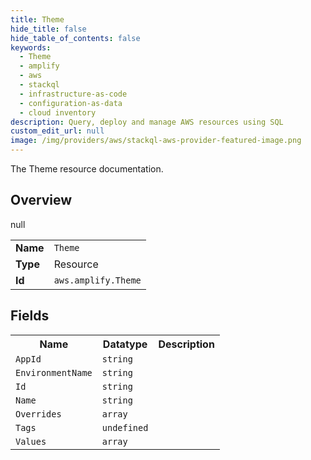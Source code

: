 ```yaml
---
title: Theme
hide_title: false
hide_table_of_contents: false
keywords:
  - Theme
  - amplify
  - aws
  - stackql
  - infrastructure-as-code
  - configuration-as-data
  - cloud inventory
description: Query, deploy and manage AWS resources using SQL
custom_edit_url: null
image: /img/providers/aws/stackql-aws-provider-featured-image.png
---
```

The Theme resource documentation.

## Overview
<table><tbody>
<tr><td><b>Name</b></td><td><code>Theme</code></td></tr>
<tr><td><b>Type</b></td><td>Resource</td></tr>
null
<tr><td><b>Id</b></td><td><code>aws.amplify.Theme</code></td></tr>
</tbody></table>

## Fields
<table><tbody>
<tr><th>Name</th><th>Datatype</th><th>Description</th></tr>
<tr><td><code>AppId</code></td><td><code>string</code></td><td></td></tr><tr><td><code>EnvironmentName</code></td><td><code>string</code></td><td></td></tr><tr><td><code>Id</code></td><td><code>string</code></td><td></td></tr><tr><td><code>Name</code></td><td><code>string</code></td><td></td></tr><tr><td><code>Overrides</code></td><td><code>array</code></td><td></td></tr><tr><td><code>Tags</code></td><td><code>undefined</code></td><td></td></tr><tr><td><code>Values</code></td><td><code>array</code></td><td></td></tr>
</tbody></table>